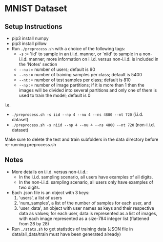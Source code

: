 # MNIST Dataset

## Setup Instructions
- pip3 install numpy
- pip3 install pillow
- Run ```./preprocess.sh``` with a choice of the following tags:
    - ```-s``` := 'iid' to sample in an i.i.d. manner, or 'niid' to sample in a non-i.i.d. manner; more information on i.i.d. versus non-i.i.d. is included in the 'Notes' section
    - ```--nu``` := number of users; default is 90
    - ```--ns``` := number of training samples per class; default is 5400
    - ```--nt``` := number of test samples per class; default is 810
    - ```--np``` := number of image partitions; if it is more than 1 then the images will be divided into several partitions and only one of them is used to train the model; default is 0

i.e.
- ```./preprocess.sh -s iid --np 4 --nu 4 --ns 4800 --nt 720``` (i.i.d. dataset)<br/>
- ```./preprocess.sh -s niid --np 4 --nu 4 --ns 4800 --nt 720``` (non-i.i.d. dataset)

Make sure to delete the test and train subfolders in the data directory before re-running preprocess.sh

## Notes
- More details on i.i.d. versus non-i.i.d.:
  - In the i.i.d. sampling scenario, all users have examples of all digits.
  - In the non-i.i.d. sampling scenario, all users only have examples of two digits.
- Each .json file is an object with 3 keys:
  1. 'users', a list of users
  2. 'num_samples', a list of the number of samples for each user, and 
  3. 'user_data', an object with user names as keys and their respective data as values; for each user, data is represented as a list of images, with each image represented as a size-784 integer list (flattened from 28 by 28)
- Run ```./stats.sh``` to get statistics of training data (JSON file in data/all_data/train must have been generated already)